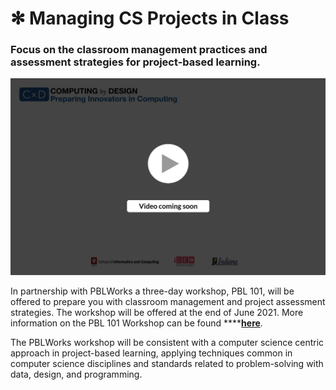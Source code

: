 # ✻ Managing CS Projects in Class

### Focus on the classroom management practices and assessment strategies for project-based learning.

![](../.gitbook/assets/vidcoming.png)

In partnership with PBLWorks a three-day workshop, PBL 101,  will be offered to prepare you with classroom management and project assessment strategies. The workshop will be offered at the end of June 2021. More information on the PBL 101 Workshop can be found ****[**here**](https://www.pblworks.org/services/project-based-learning-101-foundational-workshop).  


The PBLWorks workshop will be consistent with a computer science centric approach in project-based learning, applying techniques common in computer science disciplines and standards related to problem-solving with data, design, and programming.  



